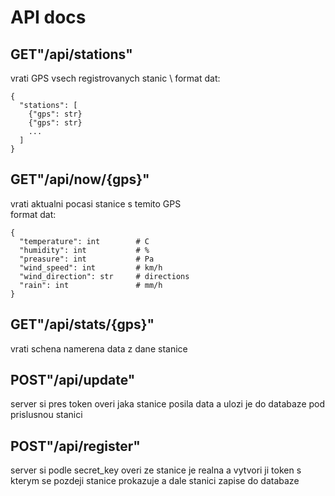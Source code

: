 # API docs

## GET"/api/stations"
vrati GPS vsech registrovanych stanic \ 
format dat:
```
{
  "stations": [
    {"gps": str}
    {"gps": str}
    ...
  ]
}
```

## GET"/api/now/{gps}"
vrati aktualni pocasi stanice s temito GPS \
format dat:
```
{
  "temperature": int        # C
  "humidity": int           # %
  "preasure": int           # Pa
  "wind_speed": int         # km/h
  "wind_direction": str     # directions
  "rain": int               # mm/h 
}
```

## GET"/api/stats/{gps}"
vrati schena namerena data z dane stanice

## POST"/api/update"
server si pres token overi jaka stanice posila data a ulozi je do databaze pod prislusnou stanici

## POST"/api/register"
server si podle secret_key overi ze stanice je realna a vytvori ji token s kterym se pozdeji stanice prokazuje a dale stanici zapise do databaze
